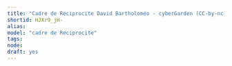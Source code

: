 ```yaml
---
title: "Cadre de Reciprocite David Bartholoméo - cyberGarden (CC-by-nc-sa 3.0)"
shortid: HJXr9_jH-
alias:
model: "cadre de Reciprocite"
tags:
node:
draft: yes
---
```

